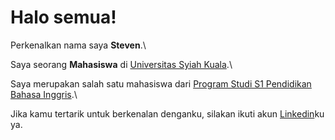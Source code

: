# Halo semua! 

Perkenalkan nama saya **Steven**.\

Saya seorang **Mahasiswa** di [Universitas Syiah Kuala](https://usk.ac.id/).\

Saya merupakan salah satu mahasiswa dari [Program Studi S1 Pendidikan Bahasa Inggris](https://english.fkip.usk.ac.id/site/).\

Jika kamu tertarik untuk berkenalan denganku, silakan ikuti akun [Linkedin](https://www.linkedin.com/in/steven-steven-087131229)ku ya.
